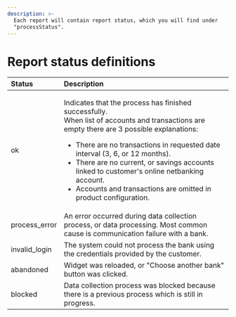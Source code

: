 ```yaml
---
description: >-
  Each report will contain report status, which you will find under
  "processStatus".
---
```


# Report status definitions

<table>
  <thead>
    <tr>
      <th style="text-align:left">Status</th>
      <th style="text-align:left">Description</th>
    </tr>
  </thead>
  <tbody>
    <tr>
      <td style="text-align:left">ok</td>
      <td style="text-align:left">
        <p>Indicates that the process has finished successfully.
          <br />When list of accounts and transactions are empty there are 3 possible
          explanations:</p>
        <ul>
          <li>There are no transactions in requested date interval (3, 6, or 12 months).</li>
          <li>There are no current, or savings accounts linked to customer&apos;s online
            netbanking account.</li>
          <li>Accounts and transactions are omitted in product configuration.</li>
        </ul>
      </td>
    </tr>
    <tr>
      <td style="text-align:left">process_error</td>
      <td style="text-align:left">An error occurred during data collection process, or data processing.
        Most common cause is communication failure with a bank.</td>
    </tr>
    <tr>
      <td style="text-align:left">invalid_login</td>
      <td style="text-align:left">The system could not process the bank using the credentials provided by
        the customer.</td>
    </tr>
    <tr>
      <td style="text-align:left">abandoned</td>
      <td style="text-align:left">Widget was reloaded, or &quot;Choose another bank&quot; button was clicked.</td>
    </tr>
    <tr>
      <td style="text-align:left">blocked</td>
      <td style="text-align:left">Data collection process was blocked because there is a previous process
        which is still in progress.</td>
    </tr>
  </tbody>
</table>
